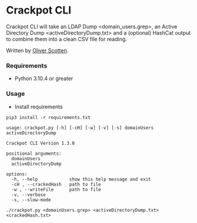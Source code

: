 # Crackpot CLI

Crackpot CLI will take an LDAP Dump <domain_users.grep>, an Active Directory Dump <activeDirectoryDump.txt> and a (optional) HashCat output to combine them into a clean CSV file for reading.

Written by [Oliver Scotten](https://www.github.com/oliv10).

### Requirements
- Python 3.10.4 or greater

### Usage
- Install requirements
```
pip3 install -r requirements.txt
```

```
usage: crackpot.py [-h] [-cH] [-w] [-v] [-s] domainUsers activeDirectoryDump

Crackpot CLI Version 1.3.0

positional arguments:
  domainUsers
  activeDirectoryDump

options:
  -h, --help            show this help message and exit
  -cH , --crackedHash   path to file
  -w , --writeFile      path to file
  -v, --verbose
  -s, --slow-mode
```

```
./crackpot.py <domainUsers.grep> <activeDirectoryDump.txt> <crackedHash.txt>
```
